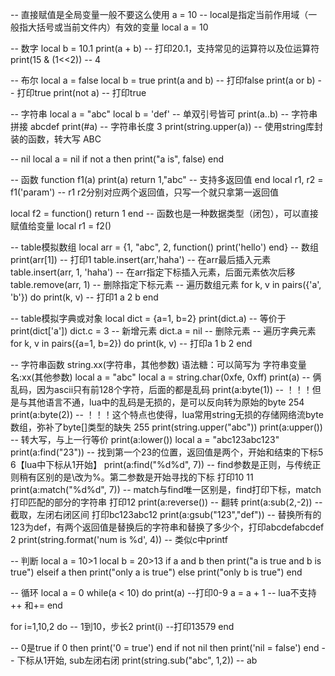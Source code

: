 -- 直接赋值是全局变量一般不要这么使用
a = 10 
-- local是指定当前作用域（一般指大括号或当前文件内）有效的变量
local a = 10

-- 数字
local b = 10.1
print(a + b) -- 打印20.1，支持常见的运算符以及位运算符
print(15 & (1<<2)) -- 4

-- 布尔
local a = false
local b = true
print(a and b) -- 打印false
print(a or b)  -- 打印true
print(not a)   -- 打印true

-- 字符串
local a = "abc"
local b = 'def' -- 单双引号皆可
print(a..b) -- 字符串拼接 abcdef
print(#a)   -- 字符串长度 3
print(string.upper(a)) -- 使用string库封装的函数，转大写 ABC

-- nil
local a = nil
if not a then print("a is", false) end

-- 函数
function f1(a)
    print(a)
    return 1,"abc" -- 支持多返回值
end
local r1, r2 = f1('param') -- r1 r2分别对应两个返回值，只写一个就只拿第一返回值

local f2 = function() return 1 end -- 函数也是一种数据类型（闭包），可以直接赋值给变量
local r1 = f2()

-- table模拟数组
local arr = {1, "abc", 2, function() print('hello') end} -- 数组
print(arr[1]) -- 打印1
table.insert(arr,'haha') -- 在arr最后插入元素
table.insert(arr, 1, 'haha') -- 在arr指定下标插入元素，后面元素依次后移
table.remove(arr, 1) -- 删除指定下标元素
-- 遍历数组元素
for k, v in pairs({'a', 'b'}) do
    print(k, v) -- 打印1 a  2 b
end

-- table模拟字典或对象
local dict = {a=1, b=2}
print(dict.a) -- 等价于print(dict['a'])
dict.c = 3   -- 新增元素
dict.a = nil -- 删除元素
-- 遍历字典元素
for k, v in pairs({a=1, b=2}) do
    print(k, v) -- 打印a 1  b 2
end

-- 字符串函数 string.xx(字符串，其他参数) 语法糖：可以简写为 字符串变量名:xx(其他参数)
local a = "abc"
local a = string.char(0xfe, 0xff)
print(a) -- 俩乱码，因为ascii只有前128个字符，后面的都是乱码
print(a:byte(1)) -- ！！！但是与其他语言不通，lua中的乱码是无损的，是可以反向转为原始的byte 254
print(a:byte(2)) -- ！！！这个特点也使得，lua常用string无损的存储网络流byte数组，弥补了byte[]类型的缺失 255
print(string.upper("abc"))
print(a:upper())      -- 转大写，与上一行等价
print(a:lower())
local a = "abc123abc123"
print(a:find("23")) -- 找到第一个23的位置，返回值是两个，开始和结束的下标5 6【lua中下标从1开始】
print(a:find("%d%d", 7))  -- find参数是正则，与传统正则稍有区别的是\改为%。第二参数是开始寻找的下标 打印10 11
print(a:match("%d%d", 7)) -- match与find唯一区别是，find打印下标，match打印匹配的部分的字符串 打印12
print(a:reverse())  -- 翻转
print(a:sub(2,-2)) -- 截取，左闭右闭区间 打印bc123abc12
print(a:gsub("123","def")) -- 替换所有的123为def，有两个返回值是替换后的字符串和替换了多少个，打印abcdefabcdef 2
print(string.format('num is %d', 4)) -- 类似c中printf

-- 判断
local a = 10>1
local b = 20>13
if a and b then
    print("a is true and b is true")
elseif a then
    print("only a is true")
else
    print("only b is true")
end

-- 循环
local a = 0
while(a < 10) do
   print(a) --打印0-9
   a = a + 1 -- lua不支持++ 和+=
end

for i=1,10,2 do -- 1到10，步长2
    print(i) --打印13579
end

-- 0是true
if 0 then print('0 = true') end
if not nil then print('nil = false') end
-- 下标从1开始, sub左闭右闭
print(string.sub("abc", 1,2)) -- ab
